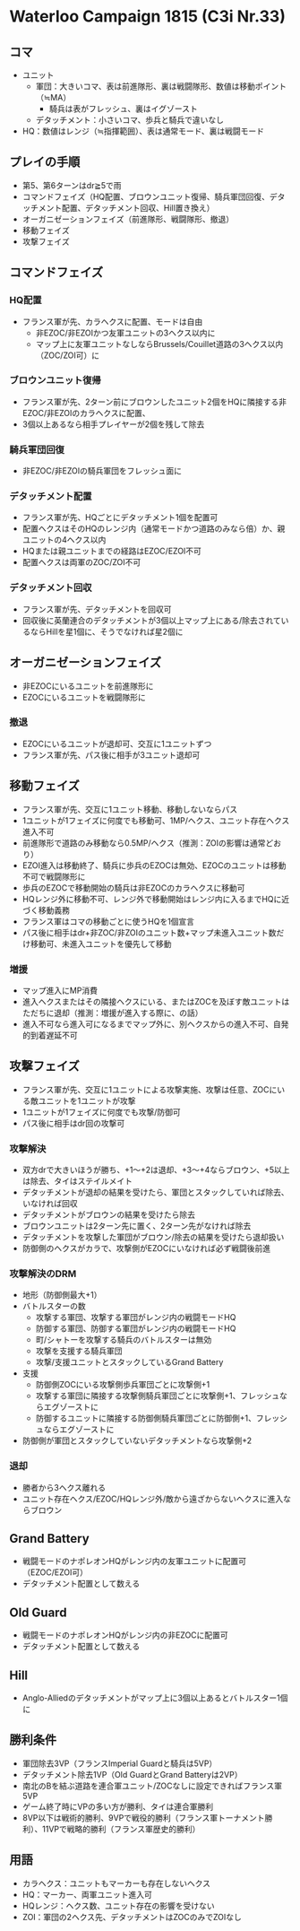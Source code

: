 # Waterloo Campaign 1815 (C3i Nr.33)

## コマ
- ユニット
  - 軍団：大きいコマ、表は前進隊形、裏は戦闘隊形、数値は移動ポイント（≒MA）
    - 騎兵は表がフレッシュ、裏はイグゾースト
  - デタッチメント：小さいコマ、歩兵と騎兵で違いなし
- HQ：数値はレンジ（≒指揮範囲）、表は通常モード、裏は戦闘モード

## プレイの手順
- 第5、第6ターンはdr≧5で雨
- コマンドフェイズ（HQ配置、ブロウンユニット復帰、騎兵軍団回復、デタッチメント配置、デタッチメント回収、Hill置き換え）
- オーガニゼーションフェイズ（前進隊形、戦闘隊形、撤退）
- 移動フェイズ
- 攻撃フェイズ

## コマンドフェイズ
### HQ配置
- フランス軍が先、カラヘクスに配置、モードは自由
  - 非EZOC/非EZOIかつ友軍ユニットの3ヘクス以内に
  - マップ上に友軍ユニットなしならBrussels/Couillet道路の3ヘクス以内（ZOC/ZOI可）に

### ブロウンユニット復帰
- フランス軍が先、2ターン前にブロウンしたユニット2個をHQに隣接する非EZOC/非EZOIのカラヘクスに配置、
- 3個以上あるなら相手プレイヤーが2個を残して除去

### 騎兵軍団回復
- 非EZOC/非EZOIの騎兵軍団をフレッシュ面に

### デタッチメント配置
- フランス軍が先、HQごとにデタッチメント1個を配置可
- 配置ヘクスはそのHQのレンジ内（通常モードかつ道路のみなら倍）か、親ユニットの4ヘクス以内
- HQまたは親ユニットまでの経路はEZOC/EZOI不可
- 配置ヘクスは両軍のZOC/ZOI不可

### デタッチメント回収
- フランス軍が先、デタッチメントを回収可
- 回収後に英蘭連合のデタッチメントが3個以上マップ上にある/除去されているならHillを星1個に、そうでなければ星2個に

## オーガニゼーションフェイズ
- 非EZOCにいるユニットを前進隊形に
- EZOCにいるユニットを戦闘隊形に

### 撤退
- EZOCにいるユニットが退却可、交互に1ユニットずつ
- フランス軍が先、パス後に相手が3ユニット退却可

## 移動フェイズ
- フランス軍が先、交互に1ユニット移動、移動しないならパス
- 1ユニットが1フェイズに何度でも移動可、1MP/ヘクス、ユニット存在ヘクス進入不可
- 前進隊形で道路のみ移動なら0.5MP/ヘクス（推測：ZOIの影響は通常どおり）
- EZOI進入は移動終了、騎兵に歩兵のEZOCは無効、EZOCのユニットは移動不可で戦闘隊形に
- 歩兵のEZOCで移動開始の騎兵は非EZOCのカラヘクスに移動可
- HQレンジ外に移動不可、レンジ外で移動開始はレンジ内に入るまでHQに近づく移動義務
- フランス軍はコマの移動ごとに使うHQを1個宣言
- パス後に相手はdr+非ZOC/非ZOIのユニット数+マップ未進入ユニット数だけ移動可、未進入ユニットを優先して移動


### 増援
- マップ進入にMP消費
- 進入ヘクスまたはその隣接ヘクスにいる、またはZOCを及ぼす敵ユニットはただちに退却（推測：増援が進入する際に、の話）
- 進入不可なら進入可になるまでマップ外に、別ヘクスからの進入不可、自発的到着遅延不可

## 攻撃フェイズ
- フランス軍が先、交互に1ユニットによる攻撃実施、攻撃は任意、ZOCにいる敵ユニットを1ユニットが攻撃
- 1ユニットが1フェイズに何度でも攻撃/防御可
- パス後に相手はdr回の攻撃可

### 攻撃解決
- 双方drで大きいほうが勝ち、+1～+2は退却、+3～+4ならブロウン、+5以上は除去、タイはステイルメイト
- デタッチメントが退却の結果を受けたら、軍団とスタックしていれば除去、いなければ回収
- デタッチメントがブロウンの結果を受けたら除去
- ブロウンユニットは2ターン先に置く、2ターン先がなければ除去
- デタッチメントを攻撃した軍団がブロウン/除去の結果を受けたら退却扱い
- 防御側のヘクスがカラで、攻撃側がEZOCにいなければ必ず戦闘後前進

### 攻撃解決のDRM
- 地形（防御側最大+1）
- バトルスターの数
  - 攻撃する軍団、攻撃する軍団がレンジ内の戦闘モードHQ
  - 防御する軍団、防御する軍団がレンジ内の戦闘モードHQ
  - 町/シャトーを攻撃する騎兵のバトルスターは無効
  - 攻撃を支援する騎兵軍団
  - 攻撃/支援ユニットとスタックしているGrand Battery
- 支援
  - 防御側ZOCにいる攻撃側歩兵軍団ごとに攻撃側+1
  - 攻撃する軍団に隣接する攻撃側騎兵軍団ごとに攻撃側+1、フレッシュならエグゾーストに
  - 防御するユニットに隣接する防御側騎兵軍団ごとに防御側+1、フレッシュならエグゾーストに
- 防御側が軍団とスタックしていないデタッチメントなら攻撃側+2

### 退却
- 勝者から3ヘクス離れる
- ユニット存在ヘクス/EZOC/HQレンジ外/敵から遠ざからないヘクスに進入ならブロウン

## Grand Battery
- 戦闘モードのナポレオンHQがレンジ内の友軍ユニットに配置可（EZOC/EZOI可）
- デタッチメント配置として数える

## Old Guard
- 戦闘モードのナポレオンHQがレンジ内の非EZOCに配置可
- デタッチメント配置として数える

## Hill
- Anglo-Alliedのデタッチメントがマップ上に3個以上あるとバトルスター1個に

## 勝利条件
- 軍団除去3VP（フランスImperial Guardと騎兵は5VP）
- デタッチメント除去1VP（Old GuardとGrand Batteryは2VP）
- 南北のBを結ぶ道路を連合軍ユニット/ZOCなしに設定できればフランス軍5VP
- ゲーム終了時にVPの多い方が勝利、タイは連合軍勝利
- 8VP以下は戦術的勝利、9VPで戦役的勝利（フランス軍トーナメント勝利）、11VPで戦略的勝利（フランス軍歴史的勝利）

## 用語
- カラヘクス：ユニットもマーカーも存在しないヘクス
- HQ：マーカー、両軍ユニット進入可
- HQレンジ：ヘクス数、ユニット存在の影響を受けない
- ZOI：軍団の2ヘクス先、デタッチメントはZOCのみでZOIなし
